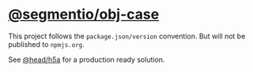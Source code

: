[@segmentio/obj-case](https://github.com/segmentio/obj-case)
==

This project follows the `package.json/version` convention. But will not be published to `npmjs.org`.

See [@head/h5a](https://github.com/head/h5a) for a production ready solution.
